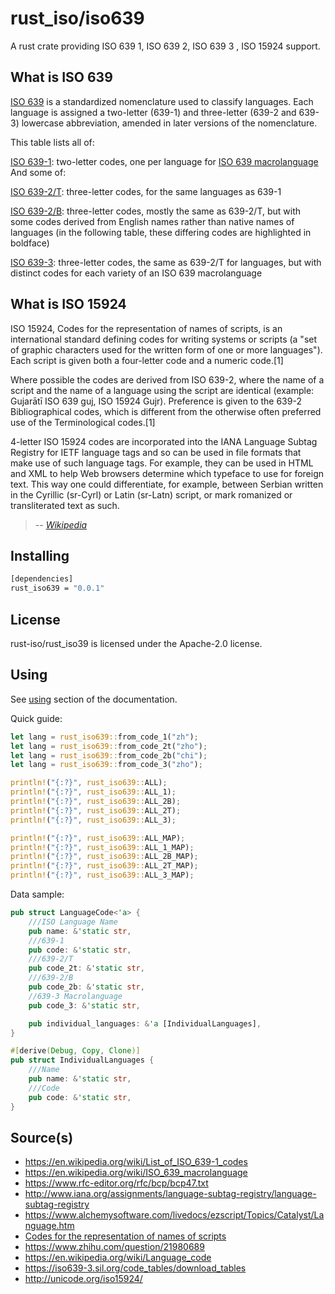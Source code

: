# rust_iso/iso639

A rust crate providing ISO 639 1, ISO 639 2, ISO 639 3 , ISO 15924 support.

## What is ISO 639

[ISO 639](https://en.wikipedia.org/wiki/List_of_ISO_639-1_codes) is a standardized nomenclature used to classify languages. Each language is assigned a two-letter (639-1) and three-letter (639-2 and 639-3) lowercase abbreviation, amended in later versions of the nomenclature.

This table lists all of:

[ISO 639-1](https://en.wikipedia.org/wiki/ISO_639-1): two-letter codes, one per language for [ISO 639 macrolanguage](https://en.wikipedia.org/wiki/ISO_639_macrolanguage)
And some of:

[ISO 639-2/T](https://en.wikipedia.org/wiki/ISO_639-2): three-letter codes, for the same languages as 639-1

[ISO 639-2/B](https://en.wikipedia.org/wiki/ISO_639-2): three-letter codes, mostly the same as 639-2/T, but with some codes derived from English names rather than native names of languages (in the following table, these differing codes are highlighted in boldface)

[ISO 639-3](https://en.wikipedia.org/wiki/ISO_639-3): three-letter codes, the same as 639-2/T for languages, but with distinct codes for each variety of an ISO 639 macrolanguage

## What is ISO 15924

ISO 15924, Codes for the representation of names of scripts, is an international standard defining codes for writing systems or scripts (a "set of graphic characters used for the written form of one or more languages"). Each script is given both a four-letter code and a numeric code.[1]

Where possible the codes are derived from ISO 639-2, where the name of a script and the name of a language using the script are identical (example: Gujarātī ISO 639 guj, ISO 15924 Gujr). Preference is given to the 639-2 Bibliographical codes, which is different from the otherwise often preferred use of the Terminological codes.[1]

4-letter ISO 15924 codes are incorporated into the IANA Language Subtag Registry for IETF language tags and so can be used in file formats that make use of such language tags. For example, they can be used in HTML and XML to help Web browsers determine which typeface to use for foreign text. This way one could differentiate, for example, between Serbian written in the Cyrillic (sr-Cyrl) or Latin (sr-Latn) script, or mark romanized or transliterated text as such.

> _-- [Wikipedia](https://en.wikipedia.org/wiki/List_of_ISO_639-1_codes)_

## Installing

```sh
[dependencies]
rust_iso639 = "0.0.1"
```

## License

rust-iso/rust_iso39 is licensed under the Apache-2.0 license.

## Using

See [using](https://crates.io/crates/rust_iso3166) section of the documentation.

Quick guide:

```rust
let lang = rust_iso639::from_code_1("zh");
let lang = rust_iso639::from_code_2t("zho");
let lang = rust_iso639::from_code_2b("chi");
let lang = rust_iso639::from_code_3("zho");

println!("{:?}", rust_iso639::ALL);
println!("{:?}", rust_iso639::ALL_1);
println!("{:?}", rust_iso639::ALL_2B);
println!("{:?}", rust_iso639::ALL_2T);
println!("{:?}", rust_iso639::ALL_3);

println!("{:?}", rust_iso639::ALL_MAP);
println!("{:?}", rust_iso639::ALL_1_MAP);
println!("{:?}", rust_iso639::ALL_2B_MAP);
println!("{:?}", rust_iso639::ALL_2T_MAP);
println!("{:?}", rust_iso639::ALL_3_MAP);
```

Data sample:

```rust
pub struct LanguageCode<'a> {
    ///ISO Language Name
    pub name: &'static str,
    ///639-1
    pub code: &'static str,
    ///639-2/T
    pub code_2t: &'static str,
    ///639-2/B
    pub code_2b: &'static str,
    //639-3 Macrolanguage
    pub code_3: &'static str,

    pub individual_languages: &'a [IndividualLanguages],
}

#[derive(Debug, Copy, Clone)]
pub struct IndividualLanguages {
    ///Name
    pub name: &'static str,
    ///Code
    pub code: &'static str,
}
```

## Source(s)

- https://en.wikipedia.org/wiki/List_of_ISO_639-1_codes
- https://en.wikipedia.org/wiki/ISO_639_macrolanguage
- https://www.rfc-editor.org/rfc/bcp/bcp47.txt
- http://www.iana.org/assignments/language-subtag-registry/language-subtag-registry
- https://www.alchemysoftware.com/livedocs/ezscript/Topics/Catalyst/Language.htm
- [Codes for the representation of names of scripts](https://en.wikipedia.org/wiki/ISO_15924)
- https://www.zhihu.com/question/21980689
- https://en.wikipedia.org/wiki/Language_code
- https://iso639-3.sil.org/code_tables/download_tables
- http://unicode.org/iso15924/
